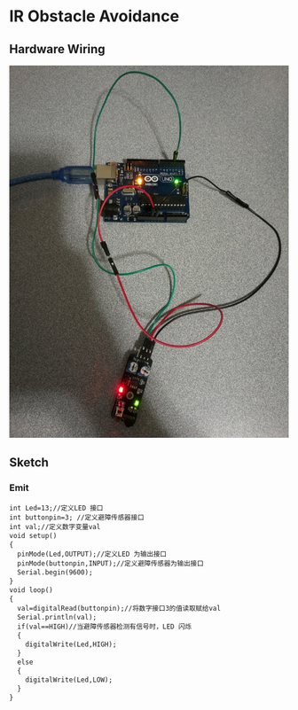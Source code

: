 # IR Obstacle Avoidance

## Hardware Wiring
![Image](../../Examples/sensor-kit-for-arduino/028_ir_obstacleavoidance.jpg)

## Sketch
### Emit
```
int Led=13;//定义LED 接口
int buttonpin=3; //定义避障传感器接口
int val;//定义数字变量val
void setup()
{
  pinMode(Led,OUTPUT);//定义LED 为输出接口
  pinMode(buttonpin,INPUT);//定义避障传感器为输出接口
  Serial.begin(9600);
}
void loop()
{
  val=digitalRead(buttonpin);//将数字接口3的值读取赋给val
  Serial.println(val);
  if(val==HIGH)//当避障传感器检测有信号时，LED 闪烁
  {
    digitalWrite(Led,HIGH);
  }
  else
  {
    digitalWrite(Led,LOW);
  }
}
```